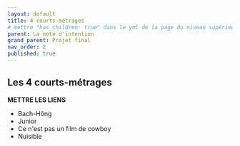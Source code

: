 ```yaml
---
layout: default
title: 4 courts-métrages
# mettre "has_children: true" dans le yml de la page du niveau supérieur
parent: La note d'intention
grand_parent: Projet final
nav_order: 2
published: true
---
```

## Les 4 courts-métrages

**METTRE LES LIENS**

- Bach-Hông
- Junior
- Ce n'est pas un film de cowboy
- Nuisible